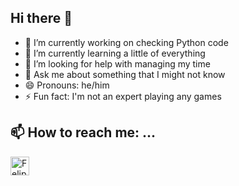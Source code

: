 ## Hi there 👋


- 🔭 I’m currently working on checking Python code
- 🌱 I’m currently learning a little of everything
- 🤔 I’m looking for help with managing my time
- 💬 Ask me about something that I might not know
- 😄 Pronouns: he/him
- ⚡ Fun fact: I'm not an expert playing any games

## 📫 How to reach me: ...

[<img align="left" alt="Felipe Flores | LinkedIn" width="30px" src="https://cdn-icons-png.flaticon.com/512/174/174857.png" />](https://www.linkedin.com/in/felipe-antonio-flores-torres-1b1607165/)

<!--
**FelFT/FelFT** is a ✨ _special_ ✨ repository because its `README.md` (this file) appears on your GitHub profile.

Here are some ideas to get you started:

- 🔭 I’m currently working on ...
- 🌱 I’m currently learning ...
- 👯 I’m looking to collaborate on ...
- 🤔 I’m looking for help with ...
- 💬 Ask me about ...
- 📫 How to reach me: ...
- 😄 Pronouns: ...
- ⚡ Fun fact: ...
-->
